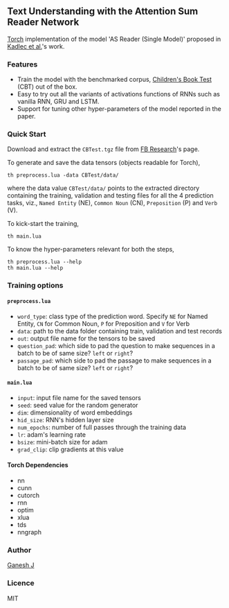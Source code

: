 ## Text Understanding with the Attention Sum Reader Network

[Torch](http://torch.ch) implementation of the model 'AS Reader (Single Model)' proposed in [Kadlec et al.](https://arxiv.org/abs/1603.01547)'s work.

### Features

* Train the model with the benchmarked corpus, [Children's Book Test](https://research.facebook.com/research/babi/) (CBT) out of the box.
* Easy to try out all the variants of activations functions of RNNs such as vanilla RNN, GRU and LSTM.
* Support for tuning other hyper-parameters of the model reported in the paper.

### Quick Start

Download and extract the `CBTest.tgz` file from [FB Research](https://research.facebook.com/research/babi/)'s page.

To generate and save the data tensors (objects readable for Torch),

```
th preprocess.lua -data CBTest/data/
```

where the data value `CBTest/data/` points to the extracted directory containing the training, validation and testing files for all the 4 prediction tasks, viz., `Named Entity` (NE), `Common Noun` (CN), `Preposition` (P) and `Verb` (V).

To kick-start the training,

```
th main.lua
```

To know the hyper-parameters relevant for both the steps,

```
th preprocess.lua --help
th main.lua --help
```

### Training options

#### `preprocess.lua`

* `word_type`: class type of the prediction word. Specify `NE` for Named Entity, `CN` for Common Noun, `P` for Preposition and `V` for Verb
* `data`: path to the data folder containing train, validation and test records
* `out`: output file name for the tensors to be saved
* `question_pad`: which side to pad the question to make sequences in a batch to be of same size? `left` or `right`?
* `passage_pad`: which side to pad the passage to make sequences in a batch to be of same size? `left` or `right`?

#### `main.lua`

* `input`: input file name for the saved tensors
* `seed`: seed value for the random generator
* `dim`: dimensionality of word embeddings
* `hid_size`: RNN's hidden layer size
* `num_epochs`: number of full passes through the training data
* `lr`: adam's learning rate
* `bsize`: mini-batch size for adam
* `grad_clip`: clip gradients at this value

#### Torch Dependencies
* nn
* cunn
* cutorch
* rnn
* optim
* xlua
* tds
* nngraph

### Author
[Ganesh J](https://researchweb.iiit.ac.in/~ganesh.j/)

### Licence
MIT

